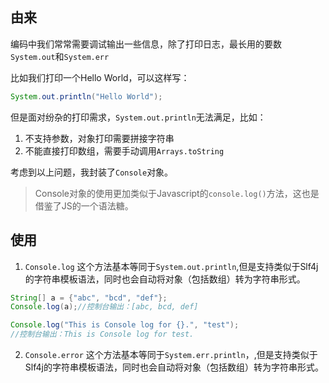 ## 由来

编码中我们常常需要调试输出一些信息，除了打印日志，最长用的要数`System.out`和`System.err`

比如我们打印一个Hello World，可以这样写：

```java
System.out.println("Hello World");
```

但是面对纷杂的打印需求，`System.out.println`无法满足，比如：
1. 不支持参数，对象打印需要拼接字符串
2. 不能直接打印数组，需要手动调用`Arrays.toString`

考虑到以上问题，我封装了`Console`对象。

> Console对象的使用更加类似于Javascript的`console.log()`方法，这也是借鉴了JS的一个语法糖。

## 使用

1. `Console.log` 这个方法基本等同于`System.out.println`,但是支持类似于Slf4j的字符串模板语法，同时也会自动将对象（包括数组）转为字符串形式。

```java
String[] a = {"abc", "bcd", "def"};
Console.log(a);//控制台输出：[abc, bcd, def]
```

```java
Console.log("This is Console log for {}.", "test");
//控制台输出：This is Console log for test.
```

2. `Console.error` 这个方法基本等同于`System.err.println`，,但是支持类似于Slf4j的字符串模板语法，同时也会自动将对象（包括数组）转为字符串形式。